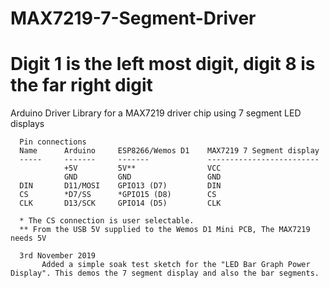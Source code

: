 # MAX7219-7-Segment-Driver
# Digit 1 is the left most digit, digit 8 is the far right digit
Arduino Driver Library for a MAX7219 driver chip using 7 segment LED displays

      Pin connections
      Name      Arduino     ESP8266/Wemos D1    MAX7219 7 Segment display
      -----     -------     -------             -------------------------
                +5V         5V**                VCC
                GND         GND                 GND
      DIN       D11/MOSI    GPIO13 (D7)         DIN
      CS        *D7/SS      *GPIO15 (D8)        CS
      CLK       D13/SCK     GPIO14 (D5)         CLK
      
      * The CS connection is user selectable.
      ** From the USB 5V supplied to the Wemos D1 Mini PCB, The MAX7219 needs 5V
      
      3rd November 2019
           Added a simple soak test sketch for the "LED Bar Graph Power Display". This demos the 7 segment display and also the bar segments.
      


